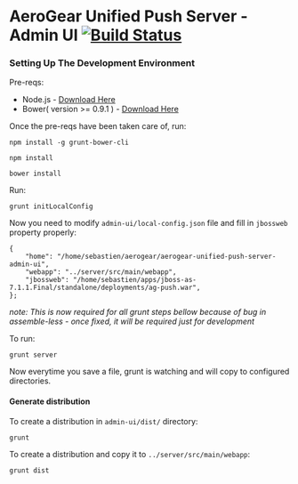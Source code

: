 # AeroGear Unified Push Server - Admin UI [![Build Status](https://travis-ci.org/aerogear/aerogear-unifiedpush-server-admin-ui.png)](https://travis-ci.org/aerogear/aerogear-unifiedpush-server-admin-ui)

### Setting Up The Development Environment

Pre-reqs:

* Node.js - [Download Here](http://nodejs.org/)
* Bower( version >= 0.9.1 ) - [Download Here](http://bower.io/)

Once the pre-reqs have been taken care of, run:

    npm install -g grunt-bower-cli
    
    npm install

    bower install


Run:

    grunt initLocalConfig

Now you need to modify `admin-ui/local-config.json` file and fill in `jbossweb` property properly:

    {
        "home": "/home/sebastien/aerogear/aerogear-unified-push-server-admin-ui",
        "webapp": "../server/src/main/webapp",
        "jbossweb": "/home/sebastien/apps/jboss-as-7.1.1.Final/standalone/deployments/ag-push.war",
    };
    
_note:  This is now required for all grunt steps bellow because of bug in assemble-less - once fixed, it will be required just for development_

To run:

    grunt server
    
Now everytime you save a file, grunt is watching and will copy to configured directories.


#### Generate distribution

To create a distribution in `admin-ui/dist/` directory:

    grunt
    
To create a distribution and copy it to `../server/src/main/webapp`:

    grunt dist
